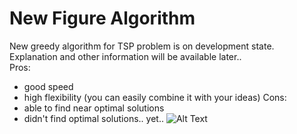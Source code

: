 # New Figure Algorithm 
New greedy algorithm for TSP problem is on development state.<br>
Explanation and other information will be available later.. <br>
Pros:
- good speed
- high flexibility (you can easily combine it with your ideas)
Cons:
- able to find near optimal solutions
- didn't find optimal solutions.. yet..
![Alt Text](https://i.imgur.com/7vM3dld.gif)
